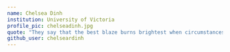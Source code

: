 ```yaml
---
name: Chelsea Dinh
institution: University of Victoria
profile_pic: chelseadinh.jpg
quote: "They say that the best blaze burns brightest when circumstances are at their worst." — Howl's Moving Castle
github_user: chelseardinh
---
```

